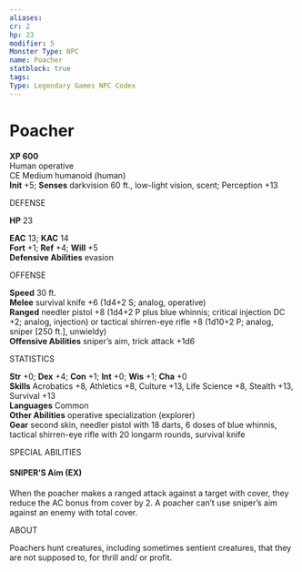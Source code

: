 ```yaml
---
aliases: 
cr: 2
hp: 23
modifier: 5
Monster Type: NPC
name: Poacher
statblock: true
tags: 
Type: Legendary Games NPC Codex
---
```


# Poacher

**XP 600**  
Human operative  
CE Medium humanoid (human)  
**Init** +5; **Senses** darkvision 60 ft., low-light vision, scent; Perception +13

DEFENSE

**HP** 23

**EAC** 13; **KAC** 14  
**Fort** +1; **Ref** +4; **Will** +5  
**Defensive Abilities** evasion

OFFENSE

**Speed** 30 ft.  
**Melee** survival knife +6 (1d4+2 S; analog, operative)  
**Ranged** needler pistol +8 (1d4+2 P plus blue whinnis; critical injection DC +2; analog, injection) or tactical shirren-eye rifle +8 (1d10+2 P; analog, sniper \[250 ft.\], unwieldy)  
**Offensive Abilities** sniper’s aim, trick attack +1d6

STATISTICS

**Str** +0; **Dex** +4; **Con** +1; **Int** +0; **Wis** +1; **Cha** +0  
**Skills** Acrobatics +8, Athletics +8, Culture +13, Life Science +8, Stealth +13, Survival +13  
**Languages** Common  
**Other Abilities** operative specialization (explorer)  
**Gear** second skin, needler pistol with 18 darts, 6 doses of blue whinnis, tactical shirren-eye rifle with 20 longarm rounds, survival knife

SPECIAL ABILITIES

#### SNIPER’S Aim (EX)

When the poacher makes a ranged attack against a target with cover, they reduce the AC bonus from cover by 2. A poacher can’t use sniper’s aim against an enemy with total cover.

ABOUT

Poachers hunt creatures, including sometimes sentient creatures, that they are not supposed to, for thrill and/ or profit.
